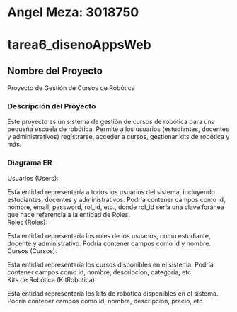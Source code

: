 # Angel Meza: 3018750
# tarea6_disenoAppsWeb
## Nombre del Proyecto

Proyecto de Gestión de Cursos de Robótica

### Descripción del Proyecto

Este proyecto es un sistema de gestión de cursos de robótica para una pequeña escuela de robótica. Permite a los usuarios (estudiantes, docentes y administrativos) registrarse, acceder a cursos, gestionar kits de robótica y más.

### Diagrama ER

Usuarios (Users):

Esta entidad representaría a todos los usuarios del sistema, incluyendo estudiantes, docentes y administrativos. Podría contener campos como id, nombre, email, password, rol_id, etc., donde rol_id sería una clave foránea que hace referencia a la entidad de Roles.  
Roles (Roles):  

Esta entidad representaría los roles de los usuarios, como estudiante, docente y administrativo. Podría contener campos como id y nombre.  
Cursos (Cursos):  

Esta entidad representaría los cursos disponibles en el sistema. Podría contener campos como id, nombre, descripcion, categoria, etc.  
Kits de Robótica (KitRobotica):  

Esta entidad representaría los kits de robótica disponibles en el sistema. Podría contener campos como id, nombre, descripcion, precio, etc.  

